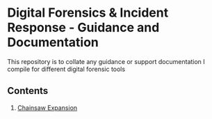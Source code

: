 # Digital Forensics & Incident Response - Guidance and Documentation

This repository is to collate any guidance or support documentation I compile for different digital forensic tools

## Contents
1. [Chainsaw Expansion](https://github.com/tomnewman86/DFIR_documentation/blob/master/documents/Chainsaw/chainsaw_readme.md)
